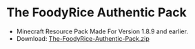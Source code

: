 # The FoodyRice Authentic Pack
- Minecraft Resource Pack Made For Version 1.8.9 and earlier.
- Download: [The-FoodyRice-Authentic-Pack.zip](https://github.com/FoodyRice/Resource-Packs/files/7614392/The-FoodyRice-Authentic-Pack.zip)
